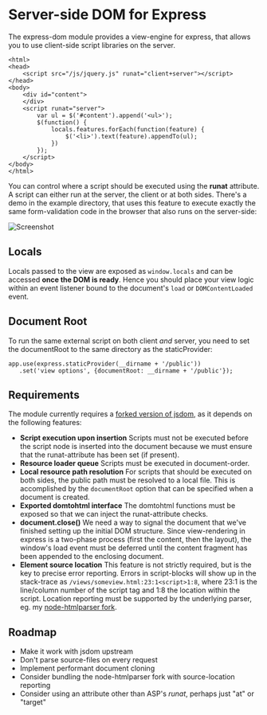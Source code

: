 Server-side DOM for Express
===========================

The express-dom module provides a view-engine for express, that allows you to use client-side script libraries on the server.

	<html>
	<head>
		<script src="/js/jquery.js" runat="client+server"></script>
	</head>
	<body>
		<div id="content">
		</div>
		<script runat="server">
			var ul = $('#content').append('<ul>');
			$(function() {
				locals.features.forEach(function(feature) {
					$('<li>').text(feature).appendTo(ul);
				})
			});
		</script>
	</body>
	</html>
	
You can control where a script should be executed using the **runat** attribute. A script can either run at the server, the client or at both sides. There's a demo in the example directory, that uses this feature to execute exactly the same form-validation code in the browser that also runs on the server-side:

![Screenshot](https://github.com/downloads/fgnass/fgnass.github.com/server-side-jquery.png)

## Locals

Locals passed to the view are exposed as `window.locals` and can be accessed **once the DOM is ready**. Hence you should place your view logic within an event listener bound to the document's `load` or `DOMContentLoaded` event.

## Document Root

To run the same external script on both client *and* server, you need to set the documentRoot to the same directory as the staticProvider:

	app.use(express.staticProvider(__dirname + '/public'))
	   .set('view options', {documentRoot: __dirname + '/public'});


## Requirements

The module currently requires a [forked version of jsdom](https://github.com/fgnass/jsdom/), as it depends on the following features:

* __Script execution upon insertion__ Scripts must not be executed before the script node is inserted into the document because we must ensure that the runat-attribute has been set (if present).
* __Resource loader queue__ Scripts must be executed in document-order.
* __Local resource path resolution__ For scripts that should be executed on both sides, the public path must be resolved to a local file. This is accomplished by the `documentRoot` option that can be specified when a document is created.
* __Exported domtohtml interface__ The domtohtml functions must be exposed so that we can inject the runat-attribute checks.
* __document.close()__ We need a way to signal the document that we've finished setting up the initial DOM structure. Since view-rendering in express is a two-phase process (first the content, then the layout), the window's load event must be deferred until the content fragment has been appended to the enclosing document.
* __Element source location__ This feature is not strictly required, but is the key to precise error reporting. Errors in script-blocks will show up in the stack-trace as `/views/someview.html:23:1<script>1:8`, where 23:1 is the line/column number of the script tag and 1:8 the location within the script. Location reporting must be supported by the underlying parser, eg. my [node-htmlparser fork](https://github.com/fgnass/node-htmlparser).

## Roadmap

* Make it work with jsdom upstream
* Don't parse source-files on every request
* Implement performant document cloning
* Consider bundling the node-htmlparser fork with source-location reporting
* Consider using an attribute other than ASP's *runat*, perhaps just "at" or "target"


